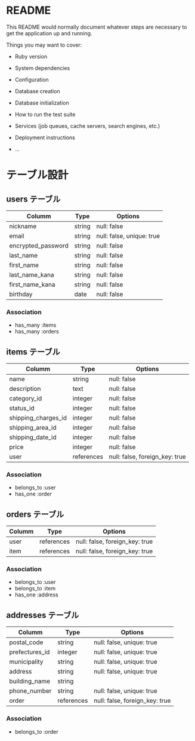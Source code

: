 # README

This README would normally document whatever steps are necessary to get the
application up and running.

Things you may want to cover:

* Ruby version

* System dependencies

* Configuration

* Database creation

* Database initialization

* How to run the test suite

* Services (job queues, cache servers, search engines, etc.)

* Deployment instructions

* ...

# テーブル設計

## users テーブル

| Columm             | Type    | Options                   |
| ------------------ | ------- | ------------------------- |
| nickname           | string  | null: false               |
| email              | string  | null: false, unique: true |
| encrypted_password | string  | null: false               |
| last_name          | string  | null: false               |
| first_name         | string  | null: false               |
| last_name_kana     | string  | null: false               |
| first_name_kana    | string  | null: false               |
| birthday           | date    | null: false               |

### Association

- has_many :items
- has_many :orders

## items テーブル

| Columm              | Type       | Options                        |
| ------------------- | ---------- | ------------------------------ |
| name                | string     | null: false                    |
| description         | text       | null: false                    |
| category_id         | integer    | null: false                    |
| status_id           | integer    | null: false                    |
| shipping_charges_id | integer    | null: false                    |
| shipping_area_id    | integer    | null: false                    |
| shipping_date_id    | integer    | null: false                    |
| price               | integer    | null: false                    |
| user                | references | null: false, foreign_key: true |

### Association

- belongs_to :user
- has_one :order

## orders テーブル

| Columm        | Type       | Options                        |
| ------------- | ---------- | ------------------------------ |
| user          | references | null: false, foreign_key: true |
| item          | references | null: false, foreign_key: true |

### Association

- belongs_to :user
- belongs_to :item
- has_one :address

## addresses テーブル

| Columm         | Type       | Options                        |
| -------------- | ---------- | ------------------------------ |
| postal_code    | string     | null: false, unique: true      |
| prefectures_id | integer    | null: false, unique: true      |
| municipality   | string     | null: false, unique: true      |
| address        | string     | null: false, unique: true      |
| building_name  | string     |                                |
| phone_number   | string     | null: false, unique: true      |
| order          | references | null: false, foreign_key: true |

### Association

- belongs_to :order